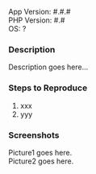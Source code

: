 App Version: #.#.#  
PHP Version: #.#  
OS: ?

### Description

Description goes here...

### Steps to Reproduce

1. xxx
2. yyy

### Screenshots

Picture1 goes here.  
Picture2 goes here.
